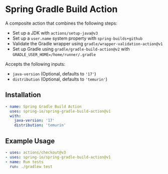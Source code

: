 # Spring Gradle Build Action

A composite action that combines the following steps:

* Set up a JDK with `actions/setup-java@v3`
* Set up a `user.name` system property with `spring-builds+github`
* Validate the Gradle wrapper using `gradle/wrapper-validation-action@v1`
* Set up Gradle using `gradle/gradle-build-action@v2` with `GRADLE_USER_HOME=/home/runner/.gradle`

Accepts the following inputs:

* `java-version` (Optional, defaults to `'17'`)
* `distribution` (Optional, defaults to `'temurin'`)

## Installation

```yaml
- name: Spring Gradle Build Action
  uses: spring-io/spring-gradle-build-action@v1
  with:
    java-version: '17'
    distribution: 'temurin'
```

## Example Usage

```yaml
- uses: actions/checkout@v3
- uses: spring-io/spring-gradle-build-action@v1
- name: Run tests
  run: ./gradlew test
```